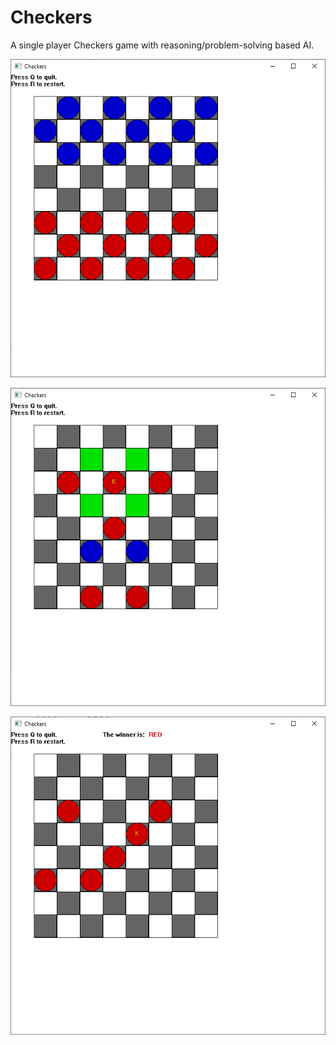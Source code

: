 # Checkers
A single player Checkers game with reasoning/problem-solving based AI.

![Starting screen](/Screenshots/Start.png)

![Shows king's moves](/Screenshots/King.Moves.png)

![Red win](/Screenshots/Red.Win.png)
